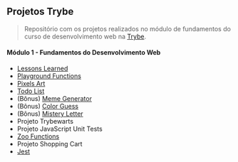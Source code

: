 ## Projetos Trybe

> Repositório com os projetos realizados no módulo de fundamentos do curso de desenvolvimento web na [Trybe](https://www.betrybe.com/).

#### Módulo 1 - Fundamentos do Desenvolvimento Web

- [Lessons Learned](./01.lessons-learned/)
- [Playground Functions](./02.playground-functions/)
- [Pixels Art](./03.pixel-art/)
- [Todo List](./04.todo-list/)
- (Bônus) [Meme Generator](05.meme-generator/)
- (Bônus) [Color Guess](06.color-guess/)
- (Bônus) [Mistery Letter](07.mistery-letter/)
- Projeto Trybewarts
- Projeto JavaScript Unit Tests
- [Zoo Functions](./10.zoo-functions/)
- Projeto Shopping Cart
- [Jest](./12.jest/)
